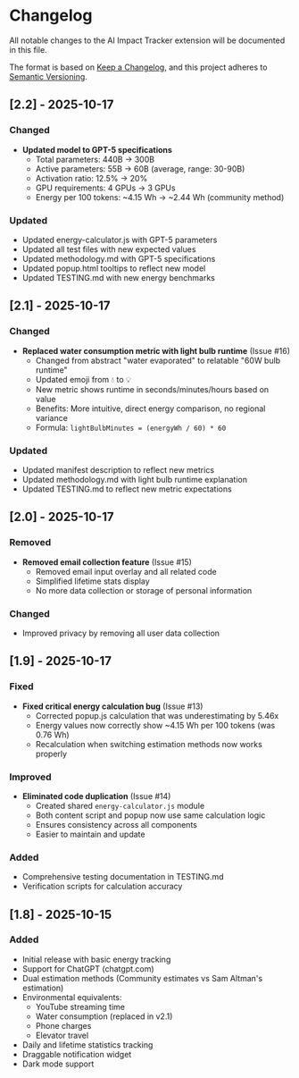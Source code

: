 # Changelog

All notable changes to the AI Impact Tracker extension will be documented in this file.

The format is based on [Keep a Changelog](https://keepachangelog.com/en/1.0.0/),
and this project adheres to [Semantic Versioning](https://semver.org/spec/v2.0.0.html).

## [2.2] - 2025-10-17

### Changed
- **Updated model to GPT-5 specifications**
  - Total parameters: 440B → 300B
  - Active parameters: 55B → 60B (average, range: 30-90B)
  - Activation ratio: 12.5% → 20%
  - GPU requirements: 4 GPUs → 3 GPUs
  - Energy per 100 tokens: ~4.15 Wh → ~2.44 Wh (community method)

### Updated
- Updated energy-calculator.js with GPT-5 parameters
- Updated all test files with new expected values
- Updated methodology.md with GPT-5 specifications
- Updated popup.html tooltips to reflect new model
- Updated TESTING.md with new energy benchmarks

## [2.1] - 2025-10-17

### Changed
- **Replaced water consumption metric with light bulb runtime** (Issue #16)
  - Changed from abstract "water evaporated" to relatable "60W bulb runtime"
  - Updated emoji from 💧 to 💡
  - New metric shows runtime in seconds/minutes/hours based on value
  - Benefits: More intuitive, direct energy comparison, no regional variance
  - Formula: `lightBulbMinutes = (energyWh / 60) * 60`

### Updated
- Updated manifest description to reflect new metrics
- Updated methodology.md with light bulb runtime explanation
- Updated TESTING.md to reflect new metric expectations

## [2.0] - 2025-10-17

### Removed
- **Removed email collection feature** (Issue #15)
  - Removed email input overlay and all related code
  - Simplified lifetime stats display
  - No more data collection or storage of personal information

### Changed
- Improved privacy by removing all user data collection

## [1.9] - 2025-10-17

### Fixed
- **Fixed critical energy calculation bug** (Issue #13)
  - Corrected popup.js calculation that was underestimating by 5.46x
  - Energy values now correctly show ~4.15 Wh per 100 tokens (was 0.76 Wh)
  - Recalculation when switching estimation methods now works properly

### Improved
- **Eliminated code duplication** (Issue #14)
  - Created shared `energy-calculator.js` module
  - Both content script and popup now use same calculation logic
  - Ensures consistency across all components
  - Easier to maintain and update

### Added
- Comprehensive testing documentation in TESTING.md
- Verification scripts for calculation accuracy

## [1.8] - 2025-10-15

### Added
- Initial release with basic energy tracking
- Support for ChatGPT (chatgpt.com)
- Dual estimation methods (Community estimates vs Sam Altman's estimation)
- Environmental equivalents:
  - YouTube streaming time
  - Water consumption (replaced in v2.1)
  - Phone charges
  - Elevator travel
- Daily and lifetime statistics tracking
- Draggable notification widget
- Dark mode support
